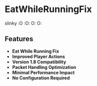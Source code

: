 # EatWhileRunningFix
slinky :O :O: O: O:

## Features

- **Eat While Running Fix**
- **Improved Player Actions**
- **Version 1.8 Compatibility**
- **Packet Handling Optimization**
- **Minimal Performance Impact**
- **No Configuration Required**

